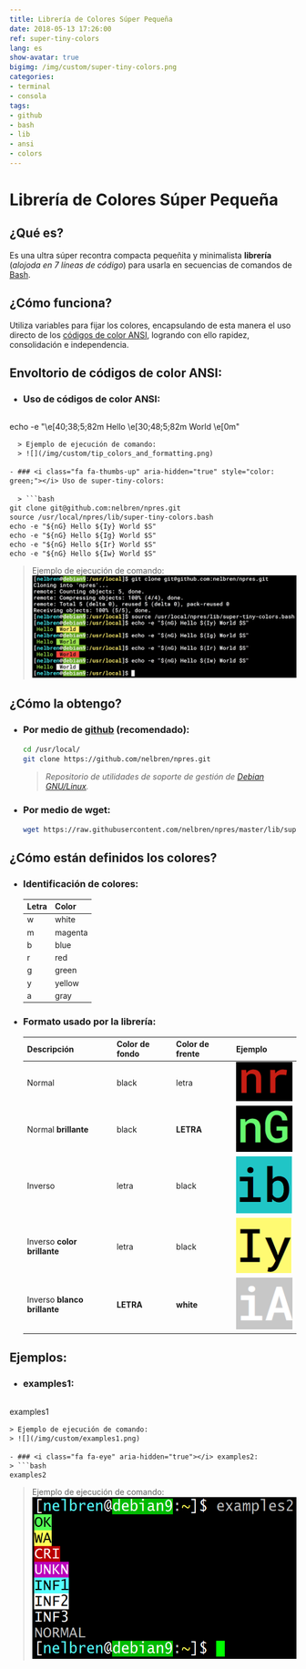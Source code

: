 ```yaml
---
title: Librería de Colores Súper Pequeña
date: 2018-05-13 17:26:00
ref: super-tiny-colors
lang: es
show-avatar: true
bigimg: /img/custom/super-tiny-colors.png
categories:
- terminal
- consola
tags:
- github
- bash
- lib
- ansi
- colors
---
```


# Librería de Colores Súper Pequeña

## <i class="fa fa-question-circle" aria-hidden="true"></i> ¿Qué es? 
Es una ultra súper recontra compacta pequeñita y minimalista **librería** (*alojoda en 7 líneas de código*) para usarla en secuencias de comandos de [Bash](https://es.wikipedia.org/wiki/Bash).

## <i class="fa fa-wrench" aria-hidden="true"></i> ¿Cómo funciona?
Utiliza variables para fijar los colores, encapsulando de esta manera el uso directo de los [códigos de color ANSI](https://misc.flogisoft.com/bash/tip_colors_and_formatting), logrando con ello rapidez, consolidación e independencia.

## <i class="fa fa-eye" aria-hidden="true"></i> Envoltorio de códigos de color ANSI:

- ### <i class="fa fa-thumbs-down" aria-hidden="true" style="color: red;"></i> Uso de códigos de color ANSI:

  > ```bash
echo -e "\e[40;38;5;82m Hello \e[30;48;5;82m World \e[0m"
```
  > Ejemplo de ejecución de comando:
  > ![](/img/custom/tip_colors_and_formatting.png)

- ### <i class="fa fa-thumbs-up" aria-hidden="true" style="color: green;"></i> Uso de super-tiny-colors:

  > ```bash
git clone git@github.com:nelbren/npres.git
source /usr/local/npres/lib/super-tiny-colors.bash
echo -e "${nG} Hello ${Iy} World $S"
echo -e "${nG} Hello ${Ig} World $S"
echo -e "${nG} Hello ${Ir} World $S"
echo -e "${nG} Hello ${Iw} World $S"
```
  > Ejemplo de ejecución de comando:
  > ![](/img/custom/uso_de_super-tiny-colors.png)

## <i class="fa fa-arrow-circle-down" aria-hidden="true"></i> ¿Cómo la obtengo?

- ### <i class="fa fa-github-square" aria-hidden="true"></i> Por medio de [github](https://github.com/nelbren/npres.git) (recomendado):
  ```bash
  cd /usr/local/
  git clone https://github.com/nelbren/npres.git
  ```
  > <i class="fa fa-quote-left" aria-hidden="true"></i> *Repositorio de utilidades de soporte de gestión de [Debian GNU/Linux](https://debian.org).* <i class="fa fa-quote-right" aria-hidden="true"></i>

- ### <i class="fa fa-download" aria-hidden="true"></i> Por medio de wget:
  ```bash
  wget https://raw.githubusercontent.com/nelbren/npres/master/lib/super-tiny-colors.bash
  ```
  
## <i class="fa fa-info-circle" aria-hidden="true"></i> ¿Cómo están definidos los colores?

- ### <i class="fa fa-table" aria-hidden="true"></i> Identificación de colores:

  **Letra** | **Color**
  --- | ---
  w | white
  m | magenta
  b | blue
  r | red
  g | green
  y | yellow
  a | gray

- ### <i class="fa fa-table" aria-hidden="true"></i> Formato usado por la librería:

  Descripción | Color de fondo | Color de frente | Ejemplo
  --- | --- | --- | --- 
  Normal | black | letra | ![](/img/custom/nr.png)
  Normal **brillante** | black | **LETRA** | ![](/img/custom/nG.png)
  Inverso | letra | black | ![](/img/custom/ib.png)
  Inverso **color brillante** | letra | black | ![](/img/custom/Iy.png)
  Inverso **blanco brillante** | **LETRA** | **white** | ![](/img/custom/iA.png)

## <i class="fa fa-eye" aria-hidden="true"></i> Ejemplos:

- ### <i class="fa fa-eye" aria-hidden="true"></i> examples1:
  > ```bash
examples1
  ```
  > Ejemplo de ejecución de comando:
  > ![](/img/custom/examples1.png) 

- ### <i class="fa fa-eye" aria-hidden="true"></i> examples2:
  > ```bash
examples2
  ```
  > Ejemplo de ejecución de comando:
  > ![](/img/custom/examples2.png) 